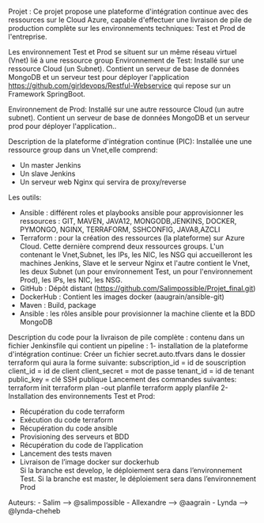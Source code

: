 Projet : 
Ce projet propose une plateforme d'intégration continue avec des ressources sur le Cloud Azure, capable d'effectuer une livraison de pile
de production complète sur les environnements techniques: Test et Prod de l'entreprise.

Les environnement Test et Prod se situent sur un même réseau virtuel (Vnet) lié à une ressource group
Environnement de Test:
Installé sur une ressource Cloud (un Subnet). Contient un serveur de base de données MongoDB et un serveur test pour déployer l'application 
https://github.com/girldevops/Restful-Webservice qui repose sur un Framework SpringBoot.

Environnement de Prod:
Installé sur une autre ressource Cloud (un autre subnet). Contient un serveur de base de données MongoDB et un serveur prod pour déployer l'application..

Description de la plateforme d'intégration continue (PIC): 
Installée une une ressource group dans un Vnet,elle comprend:
   - Un master Jenkins
   - Un slave Jenkins
   - Un serveur web Nginx qui servira de proxy/reverse
 
 Les outils:
   - Ansible : différent roles et playbooks ansible pour approvisionner les ressources : GIT, MAVEN, JAVA12, MONGODB,JENKINS, DOCKER, PYMONGO, NGINX, TERRAFORM, SSHCONFIG, JAVA8,AZCLI
   - Terraform : pour la création des ressources (la plateforme) sur Azure Cloud. Cette dernière comprend deux ressources groups. 
      L'un contenant  le Vnet,Subnet, les IPs, les NIC, les NSG qui accueilleront les machines Jenkins, Slave et le serveur  Nginx et l'autre contient 
     le Vnet, les deux Subnet (un pour environnement Test, un pour l'environnement Prod), les IPs, les NIC, les NSG.
   - GitHub : Dépôt distant (https://github.com/Salimpossible/Projet_final.git)
   - DockerHub : Contient les images docker (aaugrain/ansible-git)
   - Maven : Build, package
   - Ansible : les rôles ansible pour provisionner la machine cliente et la BDD MongoDB

Description du code pour la livraison de pile complète : contenu dans un fichier Jenkinsfile qui contient un pipeline :
1- installation de la plateforme d'intégration continue: 
Créer un fichier secret.auto.tfvars dans le dossier terraform qui aura la forme suivante:
   subscription_id =  id de souscription
   client_id       =  id de client
   client_secret   =  mot de passe
   tenant_id       =  id de tenant
   public_key      =  clé SSH publique
Lancement des commandes suivantes:
   terraform init
   terraform plan -out planfile
   terraform apply planfile
2- Installation des environnements Test et Prod:
   - Récupération du code terraform
   - Exécution du code terraform
   - Récupération du code ansible
   - Provisioning des serveurs et BDD
   - Récupération du code de l’application
   - Lancement des tests maven
   - Livraison de l’image docker sur dockerhub	
Si la branche est develop, le déploiement sera dans l’environnement Test.
Si la branche est master, le déploiement sera dans l’environnement Prod

     
Auteurs:
     - Salim --> @salimpossible
     - Allexandre --> @aagrain
     - Lynda --> @lynda-cheheb

